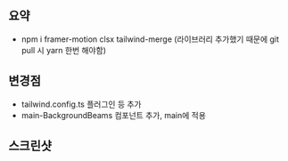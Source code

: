 ## 요약

- npm i framer-motion clsx tailwind-merge (라이브러리 추가했기 때문에 git pull 시 yarn 한번 해야함)

## 변경점

- tailwind.config.ts 플러그인 등 추가
- main-BackgroundBeams 컴포넌트 추가, main에 적용

## 스크린샷
